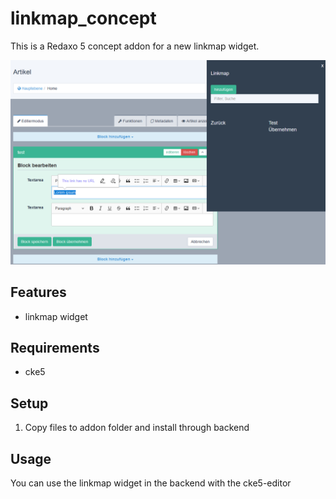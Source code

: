 # linkmap_concept
This is a Redaxo 5 concept addon for a new linkmap widget.

![Structure Concept Frontendbuilder](docs/linkmap_concept_widget.png)

## Features
- linkmap widget

## Requirements
- cke5

## Setup
1. Copy files to addon folder and install through backend

## Usage
You can use the linkmap widget in the backend with the cke5-editor
